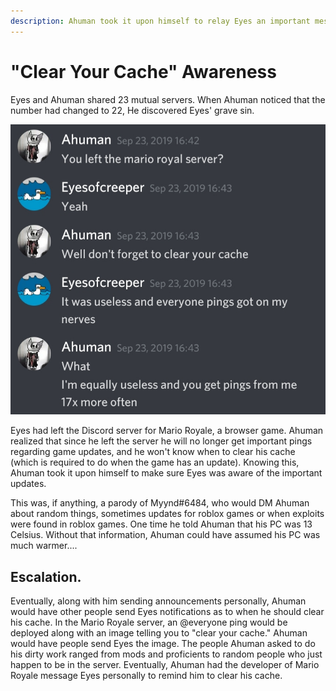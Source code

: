 ```yaml
---
description: Ahuman took it upon himself to relay Eyes an important message..
---
```


# "Clear Your Cache" Awareness

Eyes and Ahuman shared 23 mutual servers. When Ahuman noticed that the number had changed to 22, He discovered Eyes' grave sin.

![Eyes went on a rant.](../../.gitbook/assets/20201014_114218.jpg)

Eyes had left the Discord server for Mario Royale, a browser game. Ahuman realized that since he left the server he will no longer get important pings regarding game updates, and he won't know when to clear his cache \(which is required to do when the game has an update\). Knowing this, Ahuman took it upon himself to make sure Eyes was aware of the important updates.

This was, if anything, a parody of Myynd\#6484, who would DM Ahuman about random things, sometimes updates for roblox games or when exploits were found in roblox games. One time he told Ahuman that his PC was 13 Celsius. Without that information, Ahuman could have assumed his PC was much warmer....

## Escalation.

Eventually, along with him sending announcements personally, Ahuman would have other people send Eyes notifications as to when he should clear his cache. In the Mario Royale server, an @everyone ping would be deployed along with an image telling you to "clear your cache." Ahuman would have people send Eyes the image. The people Ahuman asked to do his dirty work ranged from mods and proficients to random people who just happen to be in the server. Eventually, Ahuman had the developer of Mario Royale message Eyes personally to remind him to clear his cache.

